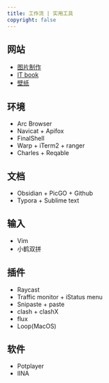 ```yaml
---
title: 工作流 | 实用工具
copyright: false
---
```


## 网站

- [图片制作](https://dummyimage.com/)
- [IT book](https://www.manongbook.com/)
- [壁纸](https://wallhaven.cc/)

## 环境

- Arc Browser
- Navicat + Apifox
- FinalShell
- Warp + iTerm2 + ranger
- Charles + Reqable

## 文档

- Obsidian + PicGO + Github
- Typora + Sublime text

## 输入

- Vim
- 小鹤双拼

## 插件

- Raycast
- Traffic monitor + iStatus menu
- Snipaste + paste
- clash + clashX
- flux
- Loop(MacOS)

## 软件

- Potplayer
- IINA
